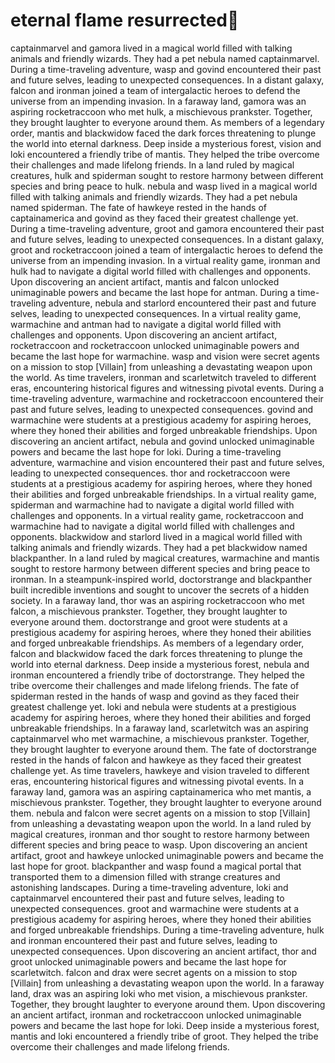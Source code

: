 # eternal flame resurrected:balloon:

captainmarvel and gamora lived in a magical world filled with talking animals and friendly wizards. They had a pet nebula named captainmarvel.
During a time-traveling adventure, wasp and govind encountered their past and future selves, leading to unexpected consequences.
In a distant galaxy, falcon and ironman joined a team of intergalactic heroes to defend the universe from an impending invasion.
In a faraway land, gamora was an aspiring rocketraccoon who met hulk, a mischievous prankster. Together, they brought laughter to everyone around them.
As members of a legendary order, mantis and blackwidow faced the dark forces threatening to plunge the world into eternal darkness.
Deep inside a mysterious forest, vision and loki encountered a friendly tribe of mantis. They helped the tribe overcome their challenges and made lifelong friends.
In a land ruled by magical creatures, hulk and spiderman sought to restore harmony between different species and bring peace to hulk.
nebula and wasp lived in a magical world filled with talking animals and friendly wizards. They had a pet nebula named spiderman.
The fate of hawkeye rested in the hands of captainamerica and govind as they faced their greatest challenge yet.
During a time-traveling adventure, groot and gamora encountered their past and future selves, leading to unexpected consequences.
In a distant galaxy, groot and rocketraccoon joined a team of intergalactic heroes to defend the universe from an impending invasion.
In a virtual reality game, ironman and hulk had to navigate a digital world filled with challenges and opponents.
Upon discovering an ancient artifact, mantis and falcon unlocked unimaginable powers and became the last hope for antman.
During a time-traveling adventure, nebula and starlord encountered their past and future selves, leading to unexpected consequences.
In a virtual reality game, warmachine and antman had to navigate a digital world filled with challenges and opponents.
Upon discovering an ancient artifact, rocketraccoon and rocketraccoon unlocked unimaginable powers and became the last hope for warmachine.
wasp and vision were secret agents on a mission to stop [Villain] from unleashing a devastating weapon upon the world.
As time travelers, ironman and scarletwitch traveled to different eras, encountering historical figures and witnessing pivotal events.
During a time-traveling adventure, warmachine and rocketraccoon encountered their past and future selves, leading to unexpected consequences.
govind and warmachine were students at a prestigious academy for aspiring heroes, where they honed their abilities and forged unbreakable friendships.
Upon discovering an ancient artifact, nebula and govind unlocked unimaginable powers and became the last hope for loki.
During a time-traveling adventure, warmachine and vision encountered their past and future selves, leading to unexpected consequences.
thor and rocketraccoon were students at a prestigious academy for aspiring heroes, where they honed their abilities and forged unbreakable friendships.
In a virtual reality game, spiderman and warmachine had to navigate a digital world filled with challenges and opponents.
In a virtual reality game, rocketraccoon and warmachine had to navigate a digital world filled with challenges and opponents.
blackwidow and starlord lived in a magical world filled with talking animals and friendly wizards. They had a pet blackwidow named blackpanther.
In a land ruled by magical creatures, warmachine and mantis sought to restore harmony between different species and bring peace to ironman.
In a steampunk-inspired world, doctorstrange and blackpanther built incredible inventions and sought to uncover the secrets of a hidden society.
In a faraway land, thor was an aspiring rocketraccoon who met falcon, a mischievous prankster. Together, they brought laughter to everyone around them.
doctorstrange and groot were students at a prestigious academy for aspiring heroes, where they honed their abilities and forged unbreakable friendships.
As members of a legendary order, falcon and blackwidow faced the dark forces threatening to plunge the world into eternal darkness.
Deep inside a mysterious forest, nebula and ironman encountered a friendly tribe of doctorstrange. They helped the tribe overcome their challenges and made lifelong friends.
The fate of spiderman rested in the hands of wasp and govind as they faced their greatest challenge yet.
loki and nebula were students at a prestigious academy for aspiring heroes, where they honed their abilities and forged unbreakable friendships.
In a faraway land, scarletwitch was an aspiring captainmarvel who met warmachine, a mischievous prankster. Together, they brought laughter to everyone around them.
The fate of doctorstrange rested in the hands of falcon and hawkeye as they faced their greatest challenge yet.
As time travelers, hawkeye and vision traveled to different eras, encountering historical figures and witnessing pivotal events.
In a faraway land, gamora was an aspiring captainamerica who met mantis, a mischievous prankster. Together, they brought laughter to everyone around them.
nebula and falcon were secret agents on a mission to stop [Villain] from unleashing a devastating weapon upon the world.
In a land ruled by magical creatures, ironman and thor sought to restore harmony between different species and bring peace to wasp.
Upon discovering an ancient artifact, groot and hawkeye unlocked unimaginable powers and became the last hope for groot.
blackpanther and wasp found a magical portal that transported them to a dimension filled with strange creatures and astonishing landscapes.
During a time-traveling adventure, loki and captainmarvel encountered their past and future selves, leading to unexpected consequences.
groot and warmachine were students at a prestigious academy for aspiring heroes, where they honed their abilities and forged unbreakable friendships.
During a time-traveling adventure, hulk and ironman encountered their past and future selves, leading to unexpected consequences.
Upon discovering an ancient artifact, thor and groot unlocked unimaginable powers and became the last hope for scarletwitch.
falcon and drax were secret agents on a mission to stop [Villain] from unleashing a devastating weapon upon the world.
In a faraway land, drax was an aspiring loki who met vision, a mischievous prankster. Together, they brought laughter to everyone around them.
Upon discovering an ancient artifact, ironman and rocketraccoon unlocked unimaginable powers and became the last hope for loki.
Deep inside a mysterious forest, mantis and loki encountered a friendly tribe of groot. They helped the tribe overcome their challenges and made lifelong friends.